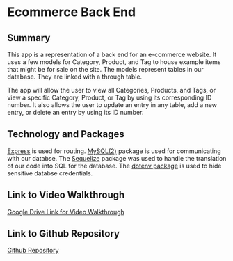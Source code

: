 # Ecommerce Back End

## Summary

This app is a representation of a back end for an e-commerce website. It uses a few models for Category, Product, and Tag to house example items that might be for sale on the site. The models represent tables in our database. They are linked with a  through table. 

The app will allow the user to view all Categories, Products, and Tags, or view a specific Category, Product, or Tag by using its corresponding ID number. It also allows the user to update an entry in any table, add a new entry, or delete an entry by using its ID number.

## Technology and Packages

[Express](https://expressjs.com/) is used for routing. [MySQL(2)](https://www.npmjs.com/package/mysql2) package is used for communicating with our databse. The [Sequelize](https://sequelize.org/) package was used to handle the translation of our code into SQL for the database. The [dotenv package](https://www.npmjs.com/package/dotenv) is used to hide sensitive databse credentials.

## Link to Video Walkthrough

[Google Drive Link for Video Walkthrough](https://drive.google.com/file/d/1NN7W5bonE5ObkoGB0DUD2Cg4DtVWNz3F/view?usp=sharing)

## Link to Github Repository

[Github Repository](https://github.com/jcdoran33/Ecommerce-Back-End)